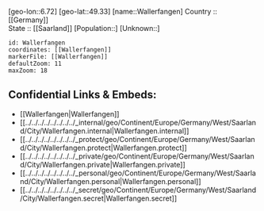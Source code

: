 ﻿---
location: [49.33,6.72] 
mapzoom: [7,12] 
mapmarker: city 
type: City
tags:
- geo/City


SpocWebEntityId: 35424
isDeleted: false
confidential: public

---
[geo-lon::6.72] 
[geo-lat::49.33] 
[name::Wallerfangen] 
Country :: [[Germany]]  
State :: [[Saarland]] 
[Population::] 
[Unknown::] 


```leaflet
id: Wallerfangen
coordinates: [[Wallerfangen]] 
markerFile: [[Wallerfangen]] 
defaultZoom: 11 
maxZoom: 18
```


## Confidential Links & Embeds: 
- [[Wallerfangen|Wallerfangen]]  
- [[../../../../../../../../_internal/geo/Continent/Europe/Germany/West/Saarland/City/Wallerfangen.internal|Wallerfangen.internal]] 
- [[../../../../../../../../_protect/geo/Continent/Europe/Germany/West/Saarland/City/Wallerfangen.protect|Wallerfangen.protect]] 
- [[../../../../../../../../_private/geo/Continent/Europe/Germany/West/Saarland/City/Wallerfangen.private|Wallerfangen.private]] 
- [[../../../../../../../../_personal/geo/Continent/Europe/Germany/West/Saarland/City/Wallerfangen.personal|Wallerfangen.personal]] 
- [[../../../../../../../../_secret/geo/Continent/Europe/Germany/West/Saarland/City/Wallerfangen.secret|Wallerfangen.secret]] 
